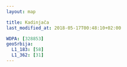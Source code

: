 ```yaml
---
layout: map

title: Kadinjača
last_modified_at: 2018-05-17T00:48:10+02:00

WDPA: [328853]
geoSrbija:
  L1_183: [58]
  L1_362: [31]
---
```

